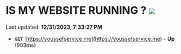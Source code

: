 # IS MY WEBSITE RUNNING ? [![](https://img.shields.io/static/v1?label=Sponsor&message=%E2%9D%A4&logo=GitHub&color=%23fe8e86)](https://github.com/sponsors/<username>)

Last updated: **12/31/2023, 7:33:27 PM**

- `GET` [https://youssefservice.me](https://youssefservice.me) - **Up** (903ms)
